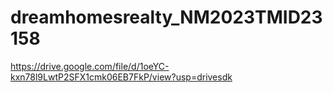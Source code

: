 # dreamhomesrealty_NM2023TMID23158
https://drive.google.com/file/d/1oeYC-kxn78l9LwtP2SFX1cmk06EB7FkP/view?usp=drivesdk
